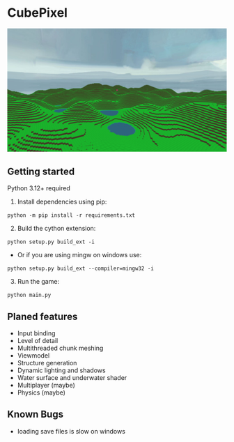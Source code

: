 # CubePixel

![](./screenshot.png)


## Getting started

Python 3.12+ required

1. Install dependencies using pip:
```
python -m pip install -r requirements.txt
```
2. Build the cython extension:
```
python setup.py build_ext -i
```
- Or if you are using mingw on windows use:
```
python setup.py build_ext --compiler=mingw32 -i
```
3. Run the game:
```
python main.py
```

## Planed features

- Input binding
- Level of detail
- Multithreaded chunk meshing
- Viewmodel
- Structure generation
- Dynamic lighting and shadows
- Water surface and underwater shader
- Multiplayer (maybe)
- Physics (maybe)

## Known Bugs

- loading save files is slow on windows
